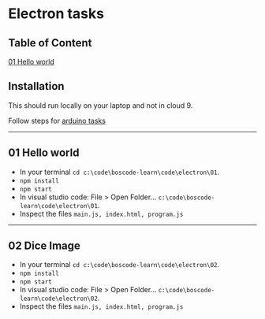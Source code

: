﻿# Electron tasks

## Table of Content

[01 Hello world]( #01-hello-world )   


## Installation
This should run locally on your laptop and not in cloud 9.

Follow steps for [arduino tasks](https://github.com/Quobject/boscode-doc/blob/master/doc/arduino/arduino-tasks.md#installation)
  
___

## 01 Hello world

* In your terminal `cd c:\code\boscode-learn\code\electron\01`.
* `npm install`
* `npm start`
* In visual studio code: File > Open Folder... `c:\code\boscode-learn\code\electron\01`.
* Inspect the files `main.js, index.html, program.js`

___

## 02 Dice Image

* In your terminal `cd c:\code\boscode-learn\code\electron\02`.
* `npm install`
* `npm start`
* In visual studio code: File > Open Folder... `c:\code\boscode-learn\code\electron\02`.
* Inspect the files `main.js, index.html, program.js`


